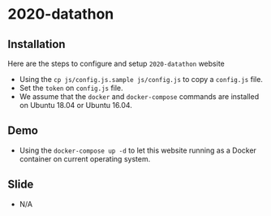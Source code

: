# 2020-datathon

## Installation

Here are the steps to configure and setup `2020-datathon` website

- Using the `cp js/config.js.sample js/config.js` to copy a `config.js` file.
- Set the `token` on `config.js` file.
- We assume that the `docker` and `docker-compose` commands are installed on Ubuntu 18.04 or Ubuntu 16.04.

## Demo

- Using the `docker-compose up -d` to let this website running as a Docker container on current operating system.

## Slide

- N/A
